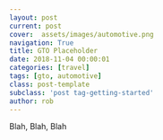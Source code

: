 ```yaml
---
layout: post
current: post
cover:  assets/images/automotive.png
navigation: True
title: GTO Placeholder
date: 2018-11-04 00:00:01
categories: [travel]
tags: [gto, automotive]
class: post-template
subclass: 'post tag-getting-started'
author: rob
---
```


Blah, Blah, Blah
